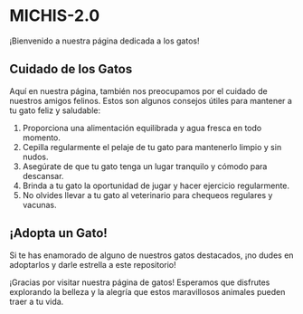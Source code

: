 # MICHIS-2.0

¡Bienvenido a nuestra página dedicada a los gatos!

## Cuidado de los Gatos

Aquí en nuestra página, también nos preocupamos por el cuidado de nuestros amigos felinos. 
Estos son algunos consejos útiles para mantener a tu gato feliz y saludable:

1. Proporciona una alimentación equilibrada y agua fresca en todo momento.
2. Cepilla regularmente el pelaje de tu gato para mantenerlo limpio y sin nudos.
3. Asegúrate de que tu gato tenga un lugar tranquilo y cómodo para descansar.
4. Brinda a tu gato la oportunidad de jugar y hacer ejercicio regularmente.
5. No olvides llevar a tu gato al veterinario para chequeos regulares y vacunas.

## ¡Adopta un Gato!

Si te has enamorado de alguno de nuestros gatos destacados, ¡no dudes en adoptarlos y darle estrella a este repositorio!

¡Gracias por visitar nuestra página de gatos! 
Esperamos que disfrutes explorando la belleza y la alegría que estos maravillosos animales pueden traer a tu vida.

